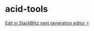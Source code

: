 # acid-tools

[Edit in StackBlitz next generation editor ⚡️](https://stackblitz.com/~/github.com/acid-srvnn/acid-tools)
